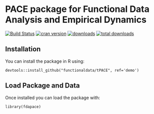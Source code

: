 
PACE package for Functional Data Analysis and Empirical Dynamics 
====

[![Build Status](https://travis-ci.org/functionaldata/tPACE.svg?branch=master)](https://travis-ci.org/functionaldata/tPACE)
[![cran version](http://www.r-pkg.org/badges/version/fdapace)](https://cran.r-project.org/web/packages/fdapace)
[![downloads](http://cranlogs.r-pkg.org/badges/fdapace)](http://cranlogs.r-pkg.org/badges/fdapace)
[![total downloads](http://cranlogs.r-pkg.org/badges/grand-total/fdapace)](http://cranlogs.r-pkg.org/badges/grand-total/fdapace)

## Installation
You can install the package in R using:
```
devtools::install_github("functionaldata/tPACE", ref='demo')
```

## Load Package and Data
Once installed you can load the package with:
```
library(fdapace)
```
